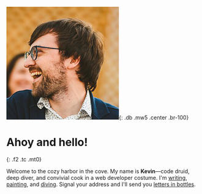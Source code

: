 ![Kevin McGillivray](/img/kevin-alt-4.jpg){: .db .mw5 .center .br-100}

# Ahoy and hello!
{: .f2 .tc .mt0}

Welcome to the cozy harbor in the cove. My name is **Kevin**—code druid, deep diver, and convivial cook in a web developer costume. I'm <a href="/archive">[writing](/archive), [painting](/sketchbook), and [diving](/word). Signal your address and I'll send you [letters in bottles](https://tinyletter.com/kmcgillivray).